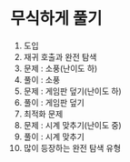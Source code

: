 # 무식하게 풀기

1. 도입
2. 재귀 호출과 완전 탐색
3. 문제 : 소풍(난이도 하)
4. 풀이 : 소풍
5. 문제 : 게임판 덮기(난이도 하)
6. 풀이 : 게임판 덮기
7. 최적화 문제
8. 문제 : 시계 맞추기(난이도 중)
9. 풀이 : 시계 맞추기
10. 많이 등장하는 완전 탐색 유형
